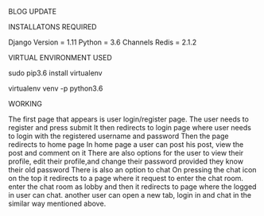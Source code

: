 BLOG UPDATE

INSTALLATONS REQUIRED

Django Version = 1.11
Python = 3.6
Channels Redis = 2.1.2

VIRTUAL ENVIRONMENT USED

sudo pip3.6 install virtualenv

virtualenv venv -p python3.6

WORKING

The first page that appears is user login/register page.
The user needs to register and press submit
It then redirects to login page where user needs to login with the registered username and password
Then the page redirects to home page
In home page a user can post his post, view the post and comment on it
There are also options for the user to view their profile, edit their profile,and change their password provided they know their old password
There is also an option to chat 
On pressing the chat icon on the top it redirects to a page where it request to enter the chat room. 
enter the chat room as lobby and then it redirects to page where the logged in user can chat.
another user can open a new tab, login in and chat in the similar way mentioned above.
